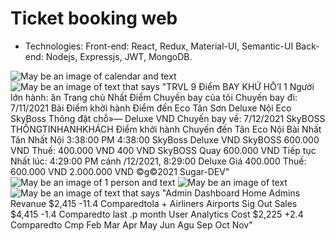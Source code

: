 # Ticket booking web

- Technologies: 
 Front-end: React, Redux, Material-UI, Semantic-UI
 Back-end: Nodejs, Expressjs, JWT, MongoDB.

<img data-visualcompletion="media-vc-image" alt="May be an image of calendar and text" class="ji94ytn4 r9f5tntg d2edcug0 r0294ipz" referrerpolicy="origin-when-cross-origin" src="https://scontent.fdad1-1.fna.fbcdn.net/v/t1.6435-9/215235078_1698054920391048_5163335465479529737_n.jpg?_nc_cat=100&amp;ccb=1-5&amp;_nc_sid=730e14&amp;_nc_ohc=mE0EOed7K3IAX_rOND0&amp;_nc_ht=scontent.fdad1-1.fna&amp;oh=ff342cb9e1939d4dd342a129ca742370&amp;oe=61736E5F">

<img data-visualcompletion="media-vc-image" alt="May be an image of text that says &quot;TRVL 9 Điểm BAY KHỨ HỒ’I 1 Người lớn hành: ân Trang chủ Nhất Điểm Chuyến bay của tôi Chuyến bay đi: 7/11/2021 Bải Điểm khởi hành Điểm đến Eco Tân Sơn Deluxe Nội Eco SkyBoss Thông đặt chỗ»— Deluxe VND Chuyến bay về: 7/12/2021 SkyBOSS THỐNGTINHANHKHÁCH Điểm khởi hành Chuyến đến Tân Eco Nội Bài Nhất Tân Nhất Nội 3:38:00 PM 4:38:00 SkyBoss Deluxe VND SkyBOSS 600.000 VND Thuế: 400.000 VND 400 VND SkyBOSS Quay 600.000 VND Tiếp tục Nhất lúc: 4:29:00 PM cánh /12/2021, 8:29:00 Deluxe Giá 400.000 Thuế: 600.000 VND 2.000.000 VND ©g©2021 Sugar-DEV&quot;" class="ji94ytn4 r9f5tntg d2edcug0 r0294ipz" referrerpolicy="origin-when-cross-origin" src="https://scontent.fdad2-1.fna.fbcdn.net/v/t1.6435-9/213665308_1698055107057696_1314253855319309836_n.jpg?_nc_cat=108&amp;ccb=1-5&amp;_nc_sid=730e14&amp;_nc_ohc=Vlnu_3ZGpYIAX_48WvR&amp;_nc_ht=scontent.fdad2-1.fna&amp;oh=131f32d9ea3f084df7dd46a533f8b9db&amp;oe=616FA21E">

<img data-visualcompletion="media-vc-image" alt="May be an image of 1 person and text" class="ji94ytn4 r9f5tntg d2edcug0 r0294ipz" referrerpolicy="origin-when-cross-origin" src="https://scontent.fdad2-1.fna.fbcdn.net/v/t1.6435-9/215349534_1698348093695064_9076546971751277510_n.jpg?_nc_cat=101&amp;ccb=1-5&amp;_nc_sid=730e14&amp;_nc_ohc=mZJg95--dhIAX9U0iCL&amp;_nc_oc=AQmSAgo19ysaDCcXj_yP3lClyMDxIlGcJwf-QW6R6163hdWogS_wAbomwwJMO4mFRWEeok7LqlH39e5i2apayf84&amp;_nc_ht=scontent.fdad2-1.fna&amp;oh=e61ccc3098a7c68cdbff8480a12a404a&amp;oe=6170256C">

<img data-visualcompletion="media-vc-image" alt="May be an image of text" class="ji94ytn4 r9f5tntg d2edcug0 r0294ipz" referrerpolicy="origin-when-cross-origin" src="https://scontent.fdad2-1.fna.fbcdn.net/v/t1.6435-9/213086418_1698061440390396_6577780945569808832_n.jpg?_nc_cat=108&amp;ccb=1-5&amp;_nc_sid=730e14&amp;_nc_ohc=g-0z6jhuJ-IAX_EuvXD&amp;tn=bkKhLVeYzChfR6Ut&amp;_nc_ht=scontent.fdad2-1.fna&amp;oh=282ae148c606b6cde9331a430221a500&amp;oe=61704336">

<img data-visualcompletion="media-vc-image" alt="May be an image of text that says &quot;Admin Dashboard Home Admins Revanue $2,415 -11.4 Comparedtola + Airliners Airports Sig Out Sales $4,415 -1.4 Comparedto last .p month User Analytics Cost $2,225 +2.4 Comparedto Cmp Feb Mar Apr May Jun Agu Sep Oct Nov&quot;" class="ji94ytn4 r9f5tntg d2edcug0 r0294ipz" referrerpolicy="origin-when-cross-origin" src="https://scontent.fdad1-2.fna.fbcdn.net/v/t1.6435-9/211700374_1698070090389531_5982095547332068089_n.jpg?_nc_cat=106&amp;ccb=1-5&amp;_nc_sid=730e14&amp;_nc_ohc=TzDV6zGunQoAX_3A706&amp;tn=bkKhLVeYzChfR6Ut&amp;_nc_ht=scontent.fdad1-2.fna&amp;oh=ce70105d908a3e2870beccd476df9b46&amp;oe=6171DA39">
